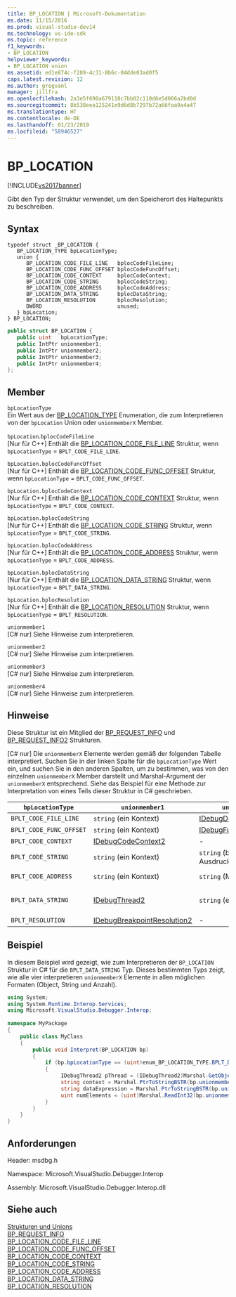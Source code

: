 ```yaml
---
title: BP_LOCATION | Microsoft-Dokumentation
ms.date: 11/15/2016
ms.prod: visual-studio-dev14
ms.technology: vs-ide-sdk
ms.topic: reference
f1_keywords:
- BP_LOCATION
helpviewer_keywords:
- BP_LOCATION union
ms.assetid: ed1e874c-f289-4c31-8b6c-04dde03ad0f5
caps.latest.revision: 12
ms.author: gregvanl
manager: jillfra
ms.openlocfilehash: 2a3e5f690a679118c7bb02c110d6e5d066a2bd0d
ms.sourcegitcommit: 8b538eea125241e9d6d8b7297b72a66faa9a4a47
ms.translationtype: HT
ms.contentlocale: de-DE
ms.lasthandoff: 01/23/2019
ms.locfileid: "58946527"
---
```

# <a name="bplocation"></a>BP_LOCATION
[!INCLUDE[vs2017banner](../../../includes/vs2017banner.md)]

Gibt den Typ der Struktur verwendet, um den Speicherort des Haltepunkts zu beschreiben.  
  
## <a name="syntax"></a>Syntax  
  
```cpp#  
typedef struct _BP_LOCATION {  
   BP_LOCATION_TYPE bpLocationType;  
   union {  
      BP_LOCATION_CODE_FILE_LINE   bplocCodeFileLine;  
      BP_LOCATION_CODE_FUNC_OFFSET bplocCodeFuncOffset;  
      BP_LOCATION_CODE_CONTEXT     bplocCodeContext;  
      BP_LOCATION_CODE_STRING      bplocCodeString;  
      BP_LOCATION_CODE_ADDRESS     bplocCodeAddress;  
      BP_LOCATION_DATA_STRING      bplocDataString;  
      BP_LOCATION_RESOLUTION       bplocResolution;  
      DWORD                        unused;  
   } bpLocation;  
} BP_LOCATION;  
```  
  
```csharp  
public struct BP_LOCATION {  
   public uint   bpLocationType;  
   public IntPtr unionmember1;  
   public IntPtr unionmember2;  
   public IntPtr unionmember3;  
   public IntPtr unionmember4;  
};  
```  
  
## <a name="members"></a>Member  
 `bpLocationType`  
 Ein Wert aus der [BP_LOCATION_TYPE](../../../extensibility/debugger/reference/bp-location-type.md) Enumeration, die zum Interpretieren von der `bpLocation` Union oder `unionmemberX` Member.  
  
 `bpLocation`.`bplocCodeFileLine`  
 [Nur für C++] Enthält die [BP_LOCATION_CODE_FILE_LINE](../../../extensibility/debugger/reference/bp-location-code-file-line.md) Struktur, wenn `bpLocationType`  =  `BPLT_CODE_FILE_LINE`.  
  
 `bpLocation.bplocCodeFuncOffset`  
 [Nur für C++] Enthält die [BP_LOCATION_CODE_FUNC_OFFSET](../../../extensibility/debugger/reference/bp-location-code-func-offset.md) Struktur, wenn `bpLocationType`  =  `BPLT_CODE_FUNC_OFFSET`.  
  
 `bpLocation.bplocCodeContext`  
 [Nur für C++] Enthält die [BP_LOCATION_CODE_CONTEXT](../../../extensibility/debugger/reference/bp-location-code-context.md) Struktur, wenn `bpLocationType`  =  `BPLT_CODE_CONTEXT`.  
  
 `bpLocation.bplocCodeString`  
 [Nur für C++] Enthält die [BP_LOCATION_CODE_STRING](../../../extensibility/debugger/reference/bp-location-code-string.md) Struktur, wenn `bpLocationType`  =  `BPLT_CODE_STRING`.  
  
 `bpLocation.bplocCodeAddress`  
 [Nur für C++] Enthält die [BP_LOCATION_CODE_ADDRESS](../../../extensibility/debugger/reference/bp-location-code-address.md) Struktur, wenn `bpLocationType`  =  `BPLT_CODE_ADDRESS`.  
  
 `bpLocation.bplocDataString`  
 [Nur für C++] Enthält die [BP_LOCATION_DATA_STRING](../../../extensibility/debugger/reference/bp-location-data-string.md) Struktur, wenn `bpLocationType`  =  `BPLT_DATA_STRING`.  
  
 `bpLocation.bplocResolution`  
 [Nur für C++] Enthält die [BP_LOCATION_RESOLUTION](../../../extensibility/debugger/reference/bp-location-resolution.md) Struktur, wenn `bpLocationType`  =  `BPLT_RESOLUTION`.  
  
 `unionmember1`  
 [C# nur] Siehe Hinweise zum interpretieren.  
  
 `unionmember2`  
 [C# nur] Siehe Hinweise zum interpretieren.  
  
 `unionmember3`  
 [C# nur] Siehe Hinweise zum interpretieren.  
  
 `unionmember4`  
 [C# nur] Siehe Hinweise zum interpretieren.  
  
## <a name="remarks"></a>Hinweise  
 Diese Struktur ist ein Mitglied der [BP_REQUEST_INFO](../../../extensibility/debugger/reference/bp-request-info.md) und [BP_REQUEST_INFO2](../../../extensibility/debugger/reference/bp-request-info2.md) Strukturen.  
  
 [C# nur] Die `unionmemberX` Elemente werden gemäß der folgenden Tabelle interpretiert. Suchen Sie in der linken Spalte für die `bpLocationType` Wert ein, und suchen Sie in den anderen Spalten, um zu bestimmen, was von den einzelnen `unionmemberX` Member darstellt und Marshal-Argument der `unionmemberX` entsprechend. Siehe das Beispiel für eine Methode zur Interpretation von eines Teils dieser Struktur in C# geschrieben.  
  
|`bpLocationType`|`unionmember1`|`unionmember2`|`unionmember3`|`unionmember4`|  
|----------------------|--------------------|--------------------|--------------------|--------------------|  
|`BPLT_CODE_FILE_LINE`|`string` (ein Kontext)|[IDebugDocumentPosition2](../../../extensibility/debugger/reference/idebugdocumentposition2.md)|-|-|  
|`BPLT_CODE_FUNC_OFFSET`|`string` (ein Kontext)|[IDebugFunctionPosition2](../../../extensibility/debugger/reference/idebugfunctionposition2.md)|-|-|  
|`BPLT_CODE_CONTEXT`|[IDebugCodeContext2](../../../extensibility/debugger/reference/idebugcodecontext2.md)|-|-|-|  
|`BPLT_CODE_STRING`|`string` (ein Kontext)|`string` (bedingter Ausdruck)|-|-|  
|`BPLT_CODE_ADDRESS`|`string` (ein Kontext)|`string` (Modul-URL)|`string` (Funktionsnamen)|`string` (Adresse)|  
|`BPLT_DATA_STRING`|[IDebugThread2](../../../extensibility/debugger/reference/idebugthread2.md)|`string` (ein Kontext)|`string` (Data-Ausdruck)|`uint` (Anzahl der Elemente)|  
|`BPLT_RESOLUTION`|[IDebugBreakpointResolution2](../../../extensibility/debugger/reference/idebugbreakpointresolution2.md)|-|-|-|  
  
## <a name="example"></a>Beispiel  
 In diesem Beispiel wird gezeigt, wie zum Interpretieren der `BP_LOCATION` Struktur in C# für die `BPLT_DATA_STRING` Typ. Dieses bestimmten Typs zeigt, wie alle vier interpretieren `unionmemberX` Elemente in allen möglichen Formaten (Object, String und Anzahl).  
  
```csharp  
using System;  
using System.Runtime.Interop.Services;  
using Microsoft.VisualStudio.Debugger.Interop;  
  
namespace MyPackage  
{  
    public class MyClass  
    {  
        public void Interpret(BP_LOCATION bp)  
        {  
            if (bp.bpLocationType == (uint)enum_BP_LOCATION_TYPE.BPLT_DATA_STRING)  
            {  
                 IDebugThread2 pThread = (IDebugThread2)Marshal.GetObjectForIUnknown(bp.unionmember1);  
                 string context = Marshal.PtrToStringBSTR(bp.unionmember2);  
                 string dataExpression = Marshal.PtrToStringBSTR(bp.unionmember3);  
                 uint numElements = (uint)Marshal.ReadInt32(bp.unionmember4);  
            }  
        }  
    }  
}  
```  
  
## <a name="requirements"></a>Anforderungen  
 Header: msdbg.h  
  
 Namespace: Microsoft.VisualStudio.Debugger.Interop  
  
 Assembly: Microsoft.VisualStudio.Debugger.Interop.dll  
  
## <a name="see-also"></a>Siehe auch  
 [Strukturen und Unions](../../../extensibility/debugger/reference/structures-and-unions.md)   
 [BP_REQUEST_INFO](../../../extensibility/debugger/reference/bp-request-info.md)   
 [BP_LOCATION_CODE_FILE_LINE](../../../extensibility/debugger/reference/bp-location-code-file-line.md)   
 [BP_LOCATION_CODE_FUNC_OFFSET](../../../extensibility/debugger/reference/bp-location-code-func-offset.md)   
 [BP_LOCATION_CODE_CONTEXT](../../../extensibility/debugger/reference/bp-location-code-context.md)   
 [BP_LOCATION_CODE_STRING](../../../extensibility/debugger/reference/bp-location-code-string.md)   
 [BP_LOCATION_CODE_ADDRESS](../../../extensibility/debugger/reference/bp-location-code-address.md)   
 [BP_LOCATION_DATA_STRING](../../../extensibility/debugger/reference/bp-location-data-string.md)   
 [BP_LOCATION_RESOLUTION](../../../extensibility/debugger/reference/bp-location-resolution.md)
